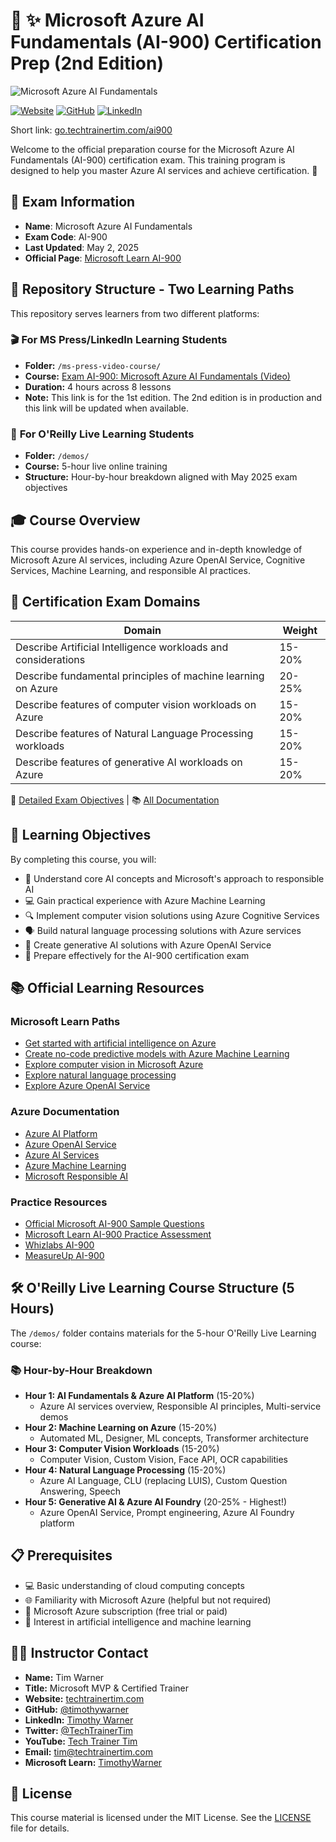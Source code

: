 # 🤖 ✨ Microsoft Azure AI Fundamentals (AI-900) Certification Prep (2nd Edition)

![Microsoft Azure AI Fundamentals](images/ai900-cover.png)

[![Website](https://img.shields.io/badge/Website-TechTrainerTim-blue)](https://techtrainertim.com) [![GitHub](https://img.shields.io/badge/GitHub-timothywarner-blue?logo=github)](https://github.com/timothywarner) [![LinkedIn](https://img.shields.io/badge/LinkedIn-TimothyWarner-blue?logo=linkedin)](https://www.linkedin.com/in/timothywarner)

Short link: [go.techtrainertim.com/ai900](https://github.com/timothywarner/ai900/)

Welcome to the official preparation course for the Microsoft Azure AI Fundamentals (AI-900) certification exam. This training program is designed to help you master Azure AI services and achieve certification. 🎯

## 📝 Exam Information

- **Name**: Microsoft Azure AI Fundamentals
- **Exam Code**: AI-900
- **Last Updated**: May 2, 2025
- **Official Page**: [Microsoft Learn AI-900](https://learn.microsoft.com/credentials/certifications/azure-ai-fundamentals/)

## 📂 Repository Structure - Two Learning Paths

This repository serves learners from two different platforms:

### 🎬 **For MS Press/LinkedIn Learning Students**
- **Folder:** `/ms-press-video-course/`
- **Course:** [Exam AI-900: Microsoft Azure AI Fundamentals (Video)](https://www.microsoftpressstore.com/store/exam-ai-900-microsoft-azure-ai-fundamentals-video-9780138202842)
- **Duration:** 4 hours across 8 lessons
- **Note:** This link is for the 1st edition. The 2nd edition is in production and this link will be updated when available.

### 🚀 **For O'Reilly Live Learning Students**
- **Folder:** `/demos/`
- **Course:** 5-hour live online training
- **Structure:** Hour-by-hour breakdown aligned with May 2025 exam objectives

## 🎓 Course Overview

This course provides hands-on experience and in-depth knowledge of Microsoft Azure AI services, including Azure OpenAI Service, Cognitive Services, Machine Learning, and responsible AI practices.

## 🎯 Certification Exam Domains

| Domain                                                    | Weight     |
|------------------------------------------------------------|------------|
| Describe Artificial Intelligence workloads and considerations | 15-20%     |
| Describe fundamental principles of machine learning on Azure  | 20-25%     |
| Describe features of computer vision workloads on Azure       | 15-20%     |
| Describe features of Natural Language Processing workloads    | 15-20%     |
| Describe features of generative AI workloads on Azure         | 15-20%     |

📄 [Detailed Exam Objectives](./docs/exam-resources/AI-900-exam-objectives.md) | 📚 [All Documentation](./docs/)

## 🎯 Learning Objectives

By completing this course, you will:
- 🚀 Understand core AI concepts and Microsoft's approach to responsible AI
- 💻 Gain practical experience with Azure Machine Learning
- 🔍 Implement computer vision solutions using Azure Cognitive Services
- 🗣️ Build natural language processing solutions with Azure services
- 🤖 Create generative AI solutions with Azure OpenAI Service
- 📝 Prepare effectively for the AI-900 certification exam

## 📚 Official Learning Resources

### Microsoft Learn Paths
- [Get started with artificial intelligence on Azure](https://docs.microsoft.com/en-us/learn/paths/get-started-with-artificial-intelligence-on-azure/)
- [Create no-code predictive models with Azure Machine Learning](https://docs.microsoft.com/en-us/learn/paths/create-no-code-predictive-models-azure-machine-learning/)
- [Explore computer vision in Microsoft Azure](https://docs.microsoft.com/en-us/learn/paths/explore-computer-vision-microsoft-azure/)
- [Explore natural language processing](https://docs.microsoft.com/en-us/learn/paths/explore-natural-language-processing/)
- [Explore Azure OpenAI Service](https://learn.microsoft.com/en-us/training/paths/explore-azure-openai/)

### Azure Documentation
- [Azure AI Platform](https://azure.microsoft.com/en-us/overview/ai-platform/)
- [Azure OpenAI Service](https://learn.microsoft.com/en-us/azure/ai-services/openai/)
- [Azure AI Services](https://azure.microsoft.com/en-us/products/ai-services)
- [Azure Machine Learning](https://docs.microsoft.com/en-us/azure/machine-learning/)
- [Microsoft Responsible AI](https://www.microsoft.com/en-us/ai/responsible-ai)

### Practice Resources
- [Official Microsoft AI-900 Sample Questions](https://learn.microsoft.com/credentials/certifications/resources/practice-assessments)
- [Microsoft Learn AI-900 Practice Assessment](https://learn.microsoft.com/credentials/certifications/azure-ai-fundamentals/practice/assessment?assessment-type=practice&assessmentId=26)
- [Whizlabs AI-900](https://www.whizlabs.com/microsoft-azure-certification-ai-900/)
- [MeasureUp AI-900](https://www.measureup.com/ai-900-microsoft-azure-ai-fundamentals.html)

## 🛠️ O'Reilly Live Learning Course Structure (5 Hours)

The `/demos/` folder contains materials for the 5-hour O'Reilly Live Learning course:

### 📚 Hour-by-Hour Breakdown
- **Hour 1: AI Fundamentals & Azure AI Platform** (15-20%)
  - Azure AI services overview, Responsible AI principles, Multi-service demos
- **Hour 2: Machine Learning on Azure** (15-20%)
  - Automated ML, Designer, ML concepts, Transformer architecture
- **Hour 3: Computer Vision Workloads** (15-20%)
  - Computer Vision, Custom Vision, Face API, OCR capabilities
- **Hour 4: Natural Language Processing** (15-20%)
  - Azure AI Language, CLU (replacing LUIS), Custom Question Answering, Speech
- **Hour 5: Generative AI & Azure AI Foundry** (20-25% - Highest!)
  - Azure OpenAI Service, Prompt engineering, Azure AI Foundry platform

## 📋 Prerequisites

- 💻 Basic understanding of cloud computing concepts
- 🌐 Familiarity with Microsoft Azure (helpful but not required)
- 🔑 Microsoft Azure subscription (free trial or paid)
- 📝 Interest in artificial intelligence and machine learning

## 👨‍🏫 Instructor Contact

- **Name:** Tim Warner
- **Title:** Microsoft MVP & Certified Trainer
- **Website:** [techtrainertim.com](https://techtrainertim.com)
- **GitHub:** [@timothywarner](https://github.com/timothywarner)
- **LinkedIn:** [Timothy Warner](https://linkedin.com/in/timothywarner)
- **Twitter:** [@TechTrainerTim](https://twitter.com/TechTrainerTim)
- **YouTube:** [Tech Trainer Tim](https://youtube.com/c/TimothyWarner)
- **Email:** [tim@techtrainertim.com](mailto:tim@techtrainertim.com)
- **Microsoft Learn:** [TimothyWarner](https://learn.microsoft.com/users/timothywarner/transcript)

## 💬 License

This course material is licensed under the MIT License. See the [LICENSE](LICENSE) file for details.
